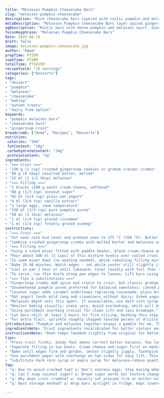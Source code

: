 ```yaml
---
title: "Molasses Pumpkin Cheesecake Bars"
slug: "molasses-pumpkin-cheesecake"
description: "Rich cheesecake bars layered with rustic pumpkin and molasses flavors. Graham cracker crust melded with butter and molasses, topped by a double-layered filling blending cream cheese, yogurt, and spices with a molasses punch. Texture contrast between smooth and dense, aroma bright with cinnamon and nutmeg, balanced sweetness. Adapted with coconut sugar and oat yogurt substitutions, adding crushed gingersnaps to crust for bite. Multi-step layering ensures visual swirls and depth of flavor. Chilled to firm up, ready to slice easily without collapse."
metaDescription: "Molasses Pumpkin Cheesecake Bars layer spiced gingersnap crust, creamy pumpkin filling with molasses punch. Chilled bars cut clean, rich aroma, balanced sweetness."
ogDescription: "Rustic bars with dense pumpkin and molasses swirl. Gingersnap crust crunchy, filling tangy from oat yogurt. Bake cues hear crackle, see gold edges. Chill well. Slice sharp."
focusKeyphrase: "Molasses Pumpkin Cheesecake Bars"
date: 2025-08-18
draft: false
image: molasses-pumpkin-cheesecake.jpg
author: "Emma"
prepTime: PT35M
cookTime: PT40M
totalTime: PT1H15M
recipeYield: "15 servings"
categories: ["Desserts"]
tags:
- "dessert"
- "pumpkin"
- "molasses"
- "cheesecake"
- "baking"
- "autumn treats"
- "dairy free option"
keywords:
- "pumpkin molasses bars"
- "cheesecake bars"
- "gingersnap crust"
breadcrumb: ["Home", "Recipes", "Desserts"]
nutrition: 
 calories: "280"
 fatContent: "18g"
 carbohydrateContent: "24g"
 proteinContent: "5g"
ingredients:
- "=== Crust ==="
- "150 g (1 cup) crushed gingersnap cookies or graham cracker crumbs"
- "90 g (6 tbsp) unsalted butter, melted"
- "25 ml (1 1/2 tbsp) molasses"
- "=== Filling ==="
- "2 blocks (200 g each) cream cheese, softened"
- "80 g (1/3 cup) coconut sugar"
- "65 ml (1/4 cup) plain oat yogurt"
- "4 ml (3/4 tsp) vanilla extract"
- "3 large eggs, room temperature"
- "150 ml (2/3 cup) pure pumpkin puree"
- "50 ml (3 tbsp) molasses"
- "1 ml (1/4 tsp) ground cinnamon"
- "1 ml (1/4 tsp) freshly grated nutmeg"
instructions:
- "=== Crust ==="
- "Set oven rack mid-level and preheat oven to 175 °C (350 °F). Butter a 33 x 23 cm (13 x 9 inch) baking pan. Line with parchment overhang on two opposing sides to lift bars later."
- "Combine crushed gingersnap crumbs with melted butter and molasses until sandy but holds when pressed. Press firmly and evenly across bottom. Bake 10 minutes, edges lightly browned and aroma deepening. Remove to cool slightly while oven temp dropped to 160 °C (320 °F)."
- "=== Filling ==="
- "Using a stand mixer fitted with paddle beater, blend cream cheese and coconut sugar on medium speed. Stop, scrape sides. Add oat yogurt, vanilla, and two eggs. Mix just until uniform with small air bubbles, no lumps. Avoid overbeating, which traps air and causes cracking."
- "Pour about 500 ml (2 cups) of this mixture evenly over cooled crust. Smooth but do not disturb surface."
- "In same mixer bowl (no washing needed), whisk remaining filling mixture: pumpkin puree, molasses, cinnamon, nutmeg, and last egg. Keep mixing until creamy and no streaks. Spoon and gently spread over first layer. No worries if swirls form between layers."
- "Bake 35-40 minutes. Watch edges - set while center still slightly jiggly but no wetness visible. Toward end, aroma of spices fills kitchen, top should firm up with light golden tint but not brown. A toothpick near center should come out mostly clean, some moist crumbs allowed."
- "Cool in pan 1 hour or until lukewarm. Cover loosely with foil then refrigerate minimum 3 hours or overnight."
- "To serve, run thin knife along pan edges to loosen. Lift bars using parchment overhang carefully onto cutting board. Cut into 15 equal portions with a sharp knife wiped clean between cuts to preserve neat edges. Store airtight in fridge; best eaten within a week."
- "=== Tips & substitutions ==="
- "Gingersnap crumbs add spice and crunch to crust, but classic graham crumbs work perfectly. Butter amount can be adjusted slightly to get proper crust hold; too little results in crumbly base."
- "Unsweetened pumpkin puree preferred for balanced sweetness; canned pie mix too sweet and spice-heavy."
- "Coconut sugar adds caramel undertones replacing cassonade; plain brown sugar can substitute but texture varies slightly."
- "Oat yogurt lends mild tang and creaminess without dairy; Greek yogurt ok but may firm up bars more."
- "Molasses depth sets this apart. If unavailable, use dark corn syrup or maple syrup but reduce quantity by 1 tbsp as they’re sweeter."
- "Monitor baking visually; ovens vary. Avoid overbaking, which will dry out edges and crack top. Slight jiggle at center means just right."
- "Using parchment overhang crucial for clean lift and less breakage."
- "Let bars chill at least 3 hours for firm slicing. Rushing this step risks crumbling."
- "For extra flair, sprinkle roughly chopped toasted pecans or drizzle melted dark chocolate on top before chilling."
introduction: "Pumpkin and molasses together—always a gamble for me. The earthy molasses sometimes overpowers or gets lost under too much sugar. After some trial, swapping out cassonade for coconut sugar cut some cloying sweetness. Found gingersnaps for crust add subtle warmth and zip, better than plain graham crumbs cold and bland. The layering is a play—first creamy, then pumpkin-molasses swirl. Watching the layers mingle but keep some limit creates that rustic look I started chasing years ago. Baking time is more about feel than clock now. Look for a slightly wobbly center with golden edges. Don’t skip the chilling pause; this gives firmness and lets flavors marry. Cracking top? Overmixing air or oven temp too hot. Don’t panic—this still tastes great. The molasses scent while baking is an undercurrent, rounded by faint cinnamon and toasted crust smell. Always comes out rich, slices clean, and keeps for days refrigerated."
ingredientsNote: "Crust ingredients recalibrated for better contour and flavor impact. Gingersnap cookies lend a spicy note rather than boring graham crumbs. Molasses quantity cut slightly to avoid bitterness but kept to keep depth. Butter measured so crust isn’t greasy but holds well. Filling balance revisited to lower sugar content; coconut sugar provides caramel tones with low glycemic index, a smart swap for brown sugar. Yogurt changed to oat-based for dairy-free option, preserving moisture and creaminess. Eggs maintained at three for binding and aeration. Spices subtle but key—right ratios prevent domination. Pumpkin pureed fresh gives better texture than canned mixed pumpkin pies blend, which often adds extra spices you might not want. Substitutions added for pantries lacking ingredients or dietary needs. Keep ingredient temps consistent for best mixing. Softened but not melted cream cheese critical—warm cheese creates lumps and erratic bake."
instructionsNote: "Oven temps tweaked slightly from original for better control and to avoid overbaking edges. Preheating and rack position crucial to even cooking. Press crust firmly; crust cracking often results from loose pressing. Use parchment overhang to remove bars easily without breakage or soggy bottoms. Creaming stages explicit—scraping bowl sides prevents lumps and inconsistent mixing, key for dense but tender texture. Separating filling and layering creates distinct layers inviting visual interest, no need to obsess over swirl perfection here. Bake until center is only gently jiggles instead of stiff—this prevents dryness on reheating or cutting. Cooling period before fridge ripening gives time for settling; skipping this often leads to crumbly texture and cracking. Knife wiping between cuts keeps edges sharp, presentation neater, and prevents sticking. Stored in airtight containers, bars maintain moisture but will stiffen in fridge; bring to room temp 10 minutes before serving for best texture. Timing is flexible; visual and tactile cues guide rather than rigid minutes. The molasses aroma signals advancing doneness; listen for light crackling from crust during final bake minutes. Multipurpose stand mixer streamlines process, but hand mixer with steady speed works fine too. Avoid overmixing eggs into cream cheese mixture to preserve slight density avoiding air bubbles causing cracks. Baking boards or trays with silicone mats helps next time. Celebrate imperfections; rustic bars welcome uneven edges and swirls—adds personality and homely vibe."
tips:
- "Press crust firmly. Sandy feel means correct butter balance. Too loose crust cracks when cutting. Gingersnap crumbs add texture and warm spice; graham cracker crumbs are less bold but work. Chill crust slightly after baking before pouring filling layer. Oven rack mid-level avoids bottom burning but browns top slowly. Watch edges for doneness to avoid dry texture."
- "Separate filling in two bowls. Cream cheese and sugar first on medium speed—don’t overbeat. Avoid air bubbles; they cause top cracks. Add yogurt and eggs gently next. Pumpkin puree mix with molasses, cinnamon, nutmeg in second bowl. Spoon pumpkin layer gently over cheese layer; swirls welcome. No smoothing needed—rustic look forms naturally."
- "Bake until edges firm and golden, center slightly jiggly. Toothpick test must show moist crumbs but no raw batter. Expect aroma of molasses and cinnamon rising near end bake. Crackling sound from crust signals advance. Cool 1 hour in pan, then refrigerate minimum 3 hrs for proper set. Rushing this step ruins texture, makes bars crumbly or gooey."
- "Use parchment paper with overhangs on two sides for easy lift. Thin knife run along pan edges before removing bars prevents breakage. Keep knife wiped clean between cuts to maintain neat edges. Bars best eaten within a week refrigerated. Bring to room temp 10 minutes before serving to soften firm chilled texture without meltdown."
- "Substitute dark corn syrup or maple syrup for molasses—reduce quantity by 1 tbsp to prevent excessive sweetness. Greek yogurt usable instead of oat but bars firm more. Unsalted butter preferable; salt affects crust balance. Keep cream cheese softened but cold, lumps come from warm cheese melting inconsistently. Oven temps tweaked lower from standard to avoid cracked tops and dry edges."
faq:
- "q: How to avoid cracked top? a: Don't overmix eggs. Stop mixing when uniform but slightly dense. Air bubbles trap heat, cause cracks. Oven temp slightly lower helps. Also cream cheese temp matters; soften but not warm. Bake time watch carefully but rely on jiggle center cue; too long dries edges causing cracks."
- "q: Can I swap coconut sugar? a: Brown sugar works but texture changes. Coconut sugar caramel tone differs. Adjust sweetness accordingly; brown sugar sweeter. Keep eye on crust firmness, butter ratios might need tweaking. Oat yogurt can switch to Greek but expect denser bars. Any swap alters moisture and texture slightly; test small batch if uncertain."
- "q: Why does crust crumble? a: Usually not pressed firm or butter not enough. Sandy feels but loose base leads to crumbs when cut. Press firmly with hand or bottom of glass. Let crust cool before pouring filling so butter solidifies. Overbaking crust causes dryness. Adding some gingersnap crumbs adds bite but also binds better than plain graham crumbs."
- "q: Best storage method? a: Wrap bars airtight in fridge. Kept covered to avoid absorbing fridge odors. Can freeze individually wrapped then thaw in fridge overnight before serving. Refrigerated bars stiffen; bring to room temp 10 min prior eating for softer texture. Keep knife clean when cutting to maintain neat bars. Avoid long storage over a week; sugar and dairy content vary shelf life."

---
```

